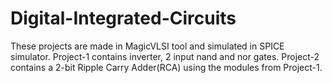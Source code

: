 # Digital-Integrated-Circuits
These projects are made in MagicVLSI tool and simulated in SPICE simulator.
Project-1 contains inverter, 2 input nand and nor gates.
Project-2 contains a 2-bit Ripple Carry Adder(RCA) using the modules from Project-1.
